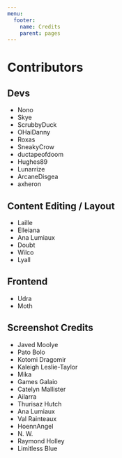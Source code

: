 ```yaml
---
menu:
  footer:
    name: Credits
    parent: pages
---
```


# Contributors

## Devs

* Nono
* Skye
* ScrubbyDuck
* OHaiDanny
* Roxas
* SneakyCrow
* ductapeofdoom
* Hughes89
* Lunarrize
* ArcaneDisgea
* axheron

## Content Editing / Layout

* Laille
* Elleiana
* Ana Lumiaux
* Doubt
* Wilco
* Lyall


## Frontend

* Udra
* Moth

## Screenshot Credits

* Javed Moolye
* Pato Bolo
* Kotomi Dragomir
* Kaleigh Leslie-Taylor
* Mika
* Games Galaio
* Catelyn Mallister
* Ailarra
* Thurisaz Hutch
* Ana Lumiaux
* Val Rainteaux
* HoennAngel
* N. W.
* Raymond Holley
* Limitless Blue
